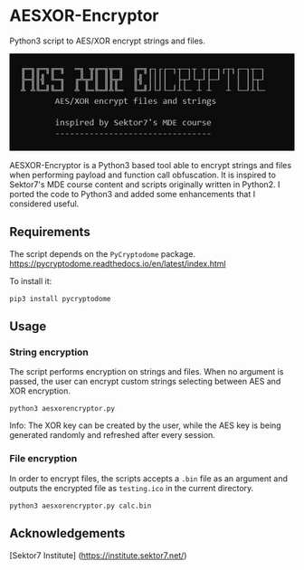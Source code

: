# AESXOR-Encryptor
Python3 script to AES/XOR encrypt strings and files.

![Banner Image](/images/banner.jpg)

AESXOR-Encryptor is a Python3 based tool able to encrypt strings and files when performing payload and function call obfuscation. It is inspired to Sektor7's MDE course content and scripts originally written in Python2. 
I ported the code to Python3 and added some enhancements that I considered useful. 


## Requirements

The script depends on the `PyCryptodome` package. 
https://pycryptodome.readthedocs.io/en/latest/index.html


To install it:

```
pip3 install pycryptodome
```

## Usage
### String encryption

The script performs encryption on strings and files. 
When no argument is passed, the user can encrypt custom strings selecting between AES and XOR encryption. 

```
python3 aesxorencryptor.py
```

Info: The XOR key can be created by the user, while the AES key is being generated randomly and refreshed after every session. 



### File encryption

In order to encrypt files, the scripts accepts a `.bin` file as an argument and outputs the encrypted file as `testing.ico` in the current directory. 

```
python3 aesxorencryptor.py calc.bin
```


## Acknowledgements

[Sektor7 Institute] (https://institute.sektor7.net/)